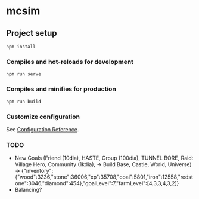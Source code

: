 # mcsim

## Project setup
```
npm install
```

### Compiles and hot-reloads for development
```
npm run serve
```

### Compiles and minifies for production
```
npm run build
```

### Customize configuration
See [Configuration Reference](https://cli.vuejs.org/config/).

### TODO
- New Goals (Friend (10dia), HASTE, Group (100dia), TUNNEL BORE, Raid: Village Hero, Community (1kdia), -> Build Base, Castle, World, Universe)
-> {"inventory":{"wood":3236,"stone":36006,"xp":35708,"coal":5801,"iron":12558,"redstone":3046,"diamond":454},"goalLevel":7,"farmLevel":[4,3,3,4,3,2]}
- Balancing?